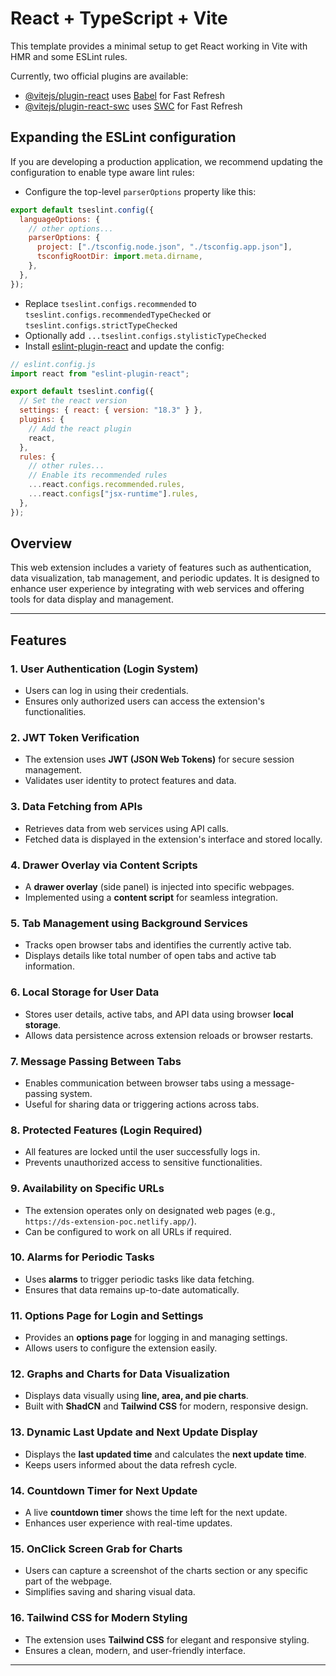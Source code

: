 # React + TypeScript + Vite

This template provides a minimal setup to get React working in Vite with HMR and some ESLint rules.

Currently, two official plugins are available:

- [@vitejs/plugin-react](https://github.com/vitejs/vite-plugin-react/blob/main/packages/plugin-react/README.md) uses [Babel](https://babeljs.io/) for Fast Refresh
- [@vitejs/plugin-react-swc](https://github.com/vitejs/vite-plugin-react-swc) uses [SWC](https://swc.rs/) for Fast Refresh

## Expanding the ESLint configuration

If you are developing a production application, we recommend updating the configuration to enable type aware lint rules:

- Configure the top-level `parserOptions` property like this:

```js
export default tseslint.config({
  languageOptions: {
    // other options...
    parserOptions: {
      project: ["./tsconfig.node.json", "./tsconfig.app.json"],
      tsconfigRootDir: import.meta.dirname,
    },
  },
});
```

- Replace `tseslint.configs.recommended` to `tseslint.configs.recommendedTypeChecked` or `tseslint.configs.strictTypeChecked`
- Optionally add `...tseslint.configs.stylisticTypeChecked`
- Install [eslint-plugin-react](https://github.com/jsx-eslint/eslint-plugin-react) and update the config:

```js
// eslint.config.js
import react from "eslint-plugin-react";

export default tseslint.config({
  // Set the react version
  settings: { react: { version: "18.3" } },
  plugins: {
    // Add the react plugin
    react,
  },
  rules: {
    // other rules...
    // Enable its recommended rules
    ...react.configs.recommended.rules,
    ...react.configs["jsx-runtime"].rules,
  },
});
```

## **Overview**

This web extension includes a variety of features such as authentication, data visualization, tab management, and periodic updates. It is designed to enhance user experience by integrating with web services and offering tools for data display and management.

---

## **Features**

### **1. User Authentication (Login System)**

- Users can log in using their credentials.
- Ensures only authorized users can access the extension's functionalities.

### **2. JWT Token Verification**

- The extension uses **JWT (JSON Web Tokens)** for secure session management.
- Validates user identity to protect features and data.

### **3. Data Fetching from APIs**

- Retrieves data from web services using API calls.
- Fetched data is displayed in the extension's interface and stored locally.

### **4. Drawer Overlay via Content Scripts**

- A **drawer overlay** (side panel) is injected into specific webpages.
- Implemented using a **content script** for seamless integration.

### **5. Tab Management using Background Services**

- Tracks open browser tabs and identifies the currently active tab.
- Displays details like total number of open tabs and active tab information.

### **6. Local Storage for User Data**

- Stores user details, active tabs, and API data using browser **local storage**.
- Allows data persistence across extension reloads or browser restarts.

### **7. Message Passing Between Tabs**

- Enables communication between browser tabs using a message-passing system.
- Useful for sharing data or triggering actions across tabs.

### **8. Protected Features (Login Required)**

- All features are locked until the user successfully logs in.
- Prevents unauthorized access to sensitive functionalities.

### **9. Availability on Specific URLs**

- The extension operates only on designated web pages (e.g., `https://ds-extension-poc.netlify.app/`).
- Can be configured to work on all URLs if required.

### **10. Alarms for Periodic Tasks**

- Uses **alarms** to trigger periodic tasks like data fetching.
- Ensures that data remains up-to-date automatically.

### **11. Options Page for Login and Settings**

- Provides an **options page** for logging in and managing settings.
- Allows users to configure the extension easily.

### **12. Graphs and Charts for Data Visualization**

- Displays data visually using **line, area, and pie charts**.
- Built with **ShadCN** and **Tailwind CSS** for modern, responsive design.

### **13. Dynamic Last Update and Next Update Display**

- Displays the **last updated time** and calculates the **next update time**.
- Keeps users informed about the data refresh cycle.

### **14. Countdown Timer for Next Update**

- A live **countdown timer** shows the time left for the next update.
- Enhances user experience with real-time updates.

### **15. OnClick Screen Grab for Charts**

- Users can capture a screenshot of the charts section or any specific part of the webpage.
- Simplifies saving and sharing visual data.

### **16. Tailwind CSS for Modern Styling**

- The extension uses **Tailwind CSS** for elegant and responsive styling.
- Ensures a clean, modern, and user-friendly interface.

---

